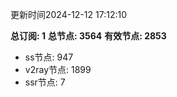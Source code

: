 更新时间2024-12-12 17:12:10

**总订阅: 1**
**总节点: 3564**
**有效节点: 2853**
- ss节点: 947
- v2ray节点: 1899
- ssr节点: 7
